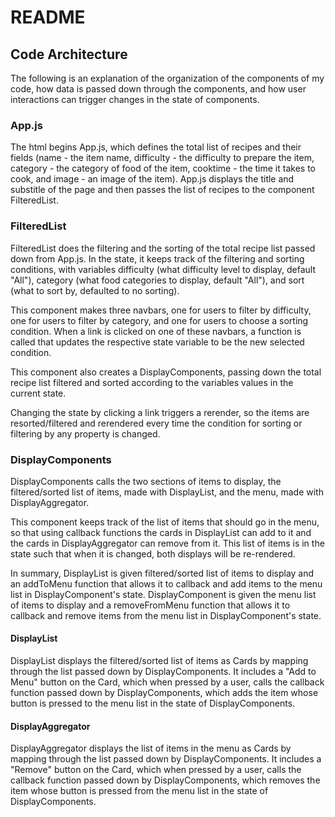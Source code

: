 # README

## Code Architecture

The following is an explanation of the organization of the components of my code, how data is passed down through the components, and how user interactions can trigger changes in the state of components.

### App.js

The html begins App.js, which defines the total list of 
recipes and their fields (name - the item name, difficulty - 
the difficulty to prepare the item, category - the category of 
food of the item, cooktime - the time it takes to cook, and 
image - an image of the item). App.js displays the title and substitle 
of the page and then passes the list of recipes to the component 
FilteredList.

### FilteredList

FilteredList does the filtering and the sorting of the total recipe list 
passed down from App.js. In the state, it keeps track of the filtering and sorting conditions, with variables difficulty (what difficulty level to display, default "All"), category (what food categories to display, default "All"), and sort (what to sort by, defaulted to no sorting).

This component makes three navbars, one for users to filter by difficulty, one for users to filter by category, and one for users to choose a sorting condition. When a link is clicked on one of these navbars, a function is called that updates the respective state variable to be the new selected condition. 

This component also creates a DisplayComponents, passing down the total recipe list filtered and sorted according to the variables values in the current state.

Changing the state by clicking a link triggers a rerender, so the items are resorted/filtered and rerendered every time the condition for sorting or filtering by any property is changed. 

### DisplayComponents

DisplayComponents calls the two sections of items to display, the filtered/sorted list of items, made with DisplayList, and the menu, made with DisplayAggregator. 

This component keeps track of the list of items that should go in the menu, so that using callback functions the cards in DisplayList can add to it and the cards in DisplayAggregator can remove from it. This list of items is in the state such that when it is changed, both displays will be re-rendered.

In summary, DisplayList is given filtered/sorted list of items to display and an addToMenu function that allows it to callback and add items to the menu list in DisplayComponent's state. DisplayComponent is given the menu list of items to display and a removeFromMenu function that allows it to callback and remove items from the menu list in DisplayComponent's state.

#### DisplayList

DisplayList displays the filtered/sorted list of items as Cards by mapping through the list passed down by DisplayComponents. It includes a "Add to Menu" button on the Card, which when pressed by a user, calls the callback function passed down by DisplayComponents, which adds the item whose button is pressed to the menu list in the state of DisplayComponents.

#### DisplayAggregator

DisplayAggregator displays the list of items in the menu as Cards by mapping through the list passed down by DisplayComponents. It includes a "Remove" button on the Card, which when pressed by a user, calls the callback function passed down by DisplayComponents, which removes the item whose button is pressed from the menu list in the state of DisplayComponents.
